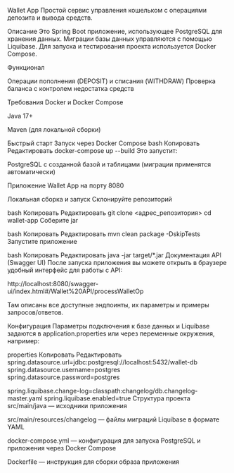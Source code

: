 Wallet App
Простой сервис управления кошельком с операциями депозита и вывода средств.

Описание
Это Spring Boot приложение, использующее PostgreSQL для хранения данных. Миграции базы данных управляются с помощью Liquibase. Для запуска и тестирования проекта используется Docker Compose.

Функционал

Операции пополнения (DEPOSIT) и списания (WITHDRAW)
Проверка баланса с контролем недостатка средств

Требования
Docker и Docker Compose

Java 17+

Maven (для локальной сборки)

Быстрый старт
Запуск через Docker Compose
bash
Копировать
Редактировать
docker-compose up --build
Это запустит:

PostgreSQL с созданной базой и таблицами (миграции применятся автоматически)

Приложение Wallet App на порту 8080

Локальная сборка и запуск
Склонируйте репозиторий

bash
Копировать
Редактировать
git clone <адрес_репозитория>
cd wallet-app
Соберите jar

bash
Копировать
Редактировать
mvn clean package -DskipTests
Запустите приложение

bash
Копировать
Редактировать
java -jar target/*.jar
Документация API (Swagger UI)
После запуска приложения вы можете открыть в браузере удобный интерфейс для работы с API:

http://localhost:8080/swagger-ui/index.html#/Wallet%20API/processWalletOp

Там описаны все доступные эндпоинты, их параметры и примеры запросов/ответов.

Конфигурация
Параметры подключения к базе данных и Liquibase задаются в application.properties или через переменные окружения, например:

properties
Копировать
Редактировать
spring.datasource.url=jdbc:postgresql://localhost:5432/wallet-db
spring.datasource.username=postgres
spring.datasource.password=postgres

spring.liquibase.change-log=classpath:changelog/db.changelog-master.yaml
spring.liquibase.enabled=true
Структура проекта
src/main/java — исходники приложения

src/main/resources/changelog — файлы миграций Liquibase в формате YAML

docker-compose.yml — конфигурация для запуска PostgreSQL и приложения через Docker Compose

Dockerfile — инструкция для сборки образа приложения
